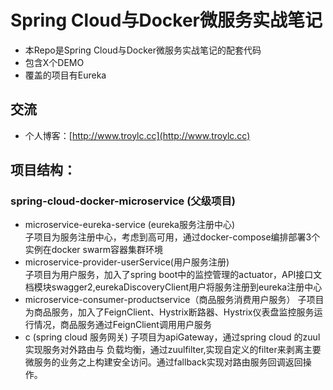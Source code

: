 # Spring Cloud与Docker微服务实战笔记

* 本Repo是Spring Cloud与Docker微服务实战笔记的配套代码
* 包含X个DEMO
* 覆盖的项目有Eureka



## 交流

* 个人博客：[http://www.troylc.cc](http://www.troylc.cc)


## 项目结构：
### spring-cloud-docker-microservice  (父级项目)  
- microservice-eureka-service (eureka服务注册中心)  
子项目为服务注册中心，考虑到高可用，通过docker-compose编排部署3个实例在docker swarm容器集群环境
- microservice-provider-userService(用户服务注册)  
子项目为用户服务，加入了spring boot中的监控管理的actuator，API接口文档模块swagger2,eurekaDiscoveryClient用户将服务注册到eureka注册中心  
- microservice-consumer-productservice（商品服务消费用户服务）
子项目为商品服务，加入了FeignClient、Hystrix断路器、Hystrix仪表盘监控服务运行情况，商品服务通过FeignClient调用用户服务
- c (spring cloud 服务网关) 子项目为apiGateway，通过spring cloud 的zuul实现服务对外路由与
负载均衡，通过zuulfilter,实现自定义的filter来剥离主要微服务的业务之上构建安全访问。通过fallback实现对路由服务回调返回操作。



